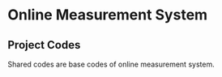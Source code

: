 # Online Measurement System

## Project Codes

Shared codes are base codes of online measurement system.



